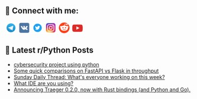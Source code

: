 ## 🔎 Connect with me:
[<img src="https://github.com/bullbesh/bullbesh/blob/main/images/Telegram.png" width="32" height="32" />](https://t.me/bullbesh)
[<img src="https://github.com/bullbesh/bullbesh/blob/main/images/VK.png" width="32" height="32" />](https://vk.com/bullbesh)
[<img src="https://github.com/bullbesh/bullbesh/blob/main/images/Twitter.png" width="32" height="32" />](https://twitter.com/bullbesh1)
[<img src="https://github.com/bullbesh/bullbesh/blob/main/images/Instagram.png" width="32" height="32" />](https://www.instagram.com/bullbesh)
[<img src="https://github.com/bullbesh/bullbesh/blob/main/images/Reddit.png" width="32" height="32" />](https://www.reddit.com/user/bullbesh)
[<img src="https://github.com/bullbesh/bullbesh/blob/main/images/YouTube.png" width="32" height="32" />](https://www.youtube.com/channel/UCtfjRs6uzgq5mfm8S06WTcg)

## 📕 Latest r/Python Posts
<!-- BLOG-POST-LIST:START -->
- [cybersecurity project using python](https://www.reddit.com/r/Python/comments/1kjvs81/cybersecurity_project_using_python/)
- [Some quick comparisons on FastAPI vs Flask in throughput](https://www.reddit.com/r/Python/comments/1kjtlee/some_quick_comparisons_on_fastapi_vs_flask_in/)
- [Sunday Daily Thread: What&#39;s everyone working on this week?](https://www.reddit.com/r/Python/comments/1kjnxrz/sunday_daily_thread_whats_everyone_working_on/)
- [What IDE are you using?](https://www.reddit.com/r/Python/comments/1kjnfam/what_ide_are_you_using/)
- [Announcing Traeger 0.2.0, now with Rust bindings &lpar;and Python and Go&rpar;.](https://www.reddit.com/r/Python/comments/1kjlcqm/announcing_traeger_020_now_with_rust_bindings_and/)
<!-- BLOG-POST-LIST:END -->
